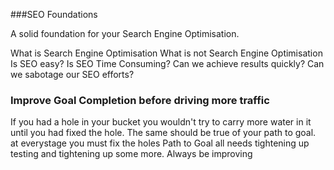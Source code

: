 ###SEO Foundations

A solid foundation for your Search Engine Optimisation.

What is Search Engine Optimisation
What is not Search Engine Optimisation
Is SEO easy? Is SEO Time Consuming?
Can we achieve results quickly?
Can we sabotage our SEO efforts?

### Improve Goal Completion before driving more traffic

If you had a hole in your bucket you wouldn't try to carry more water in it until you had fixed the hole. The same should be true of your path to goal. at everystage you must fix the holes
Path to Goal all needs tightening up testing and tightening up some more. Always be improving
